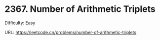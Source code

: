 # 2367. Number of Arithmetic Triplets

Difficulty: Easy

URL: https://leetcode.cn/problems/number-of-arithmetic-triplets


